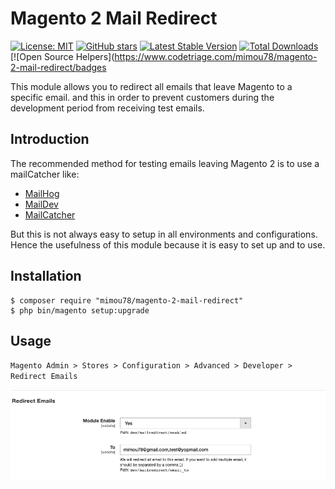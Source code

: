 # Magento 2 Mail Redirect

[![License: MIT](https://img.shields.io/badge/License-MIT-yellow.svg)](https://opensource.org/licenses/MIT)
[![GitHub stars](https://img.shields.io/github/stars/mimou78/magento-2-mail-redirect)](https://github.com/mimou78/magento-2-mail-redirect/stargazers)
[![Latest Stable Version](https://poser.pugx.org/mimou78/magento-2-mail-redirect/v)](//packagist.org/packages/mimou78/magento-2-mail-redirect)
[![Total Downloads](https://poser.pugx.org/mimou78/magento-2-mail-redirect/downloads)](//packagist.org/packages/mimou78/magento-2-mail-redirect)
[![Open Source Helpers](https://www.codetriage.com/mimou78/magento-2-mail-redirect/badges

This module allows you to redirect all emails that leave Magento to a specific email. and this in order to prevent customers during the development period from receiving test emails.

## Introduction

The recommended method for testing emails leaving Magento 2 is to use a mailCatcher like:

  * [MailHog](https://github.com/mailhog/MailHog)
  * [MailDev](https://github.com/maildev/maildev)
  * [MailCatcher](https://mailcatcher.me/)


But this is not always easy to setup in all environments and configurations.
Hence the usefulness of this module because it is easy to set up and to use.

## Installation

```
$ composer require "mimou78/magento-2-mail-redirect"
$ php bin/magento setup:upgrade
```

## Usage

`Magento Admin > Stores > Configuration > Advanced > Developer > Redirect Emails`

![Redirect Emails Admin Configuration](docs/img/redirect_mail_admin.png)

